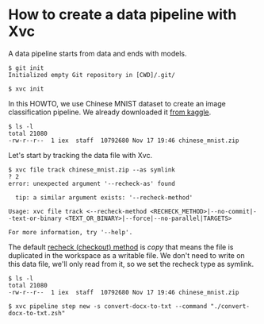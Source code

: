 # How to create a data pipeline with Xvc

A data pipeline starts from data and ends with models. 

```console
$ git init
Initialized empty Git repository in [CWD]/.git/

$ xvc init
```

In this HOWTO, we use Chinese MNIST dataset to create an image classification pipeline. We already downloaded it [from kaggle](https://www.kaggle.com/datasets/gpreda/chinese-mnist/data). 

```console
$ ls -l
total 21080
-rw-r--r--  1 iex  staff  10792680 Nov 17 19:46 chinese_mnist.zip

```
Let's start by tracking the data file with Xvc.

```console
$ xvc file track chinese_mnist.zip --as symlink
? 2
error: unexpected argument '--recheck-as' found

  tip: a similar argument exists: '--recheck-method'

Usage: xvc file track <--recheck-method <RECHECK_METHOD>|--no-commit|--text-or-binary <TEXT_OR_BINARY>|--force|--no-parallel|TARGETS>

For more information, try '--help'.

```

The default [recheck (checkout) method](/ref/xvc-file-recheck.md) is _copy_ that means the file is
duplicated in the workspace as a writable file. We don't need to write on this
data file, we'll only read from it, so we set the recheck type as symlink.

```console
$ ls -l
total 21080
-rw-r--r--  1 iex  staff  10792680 Nov 17 19:46 chinese_mnist.zip

```

```
$ xvc pipeline step new -s convert-docx-to-txt --command "./convert-docx-to-txt.zsh" 
```

